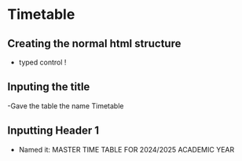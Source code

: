 # Timetable
## Creating the normal html structure
- typed control !
## Inputing the title  
-Gave the table the name Timetable
## Inputting Header 1
- Named it: MASTER TIME TABLE FOR 2024/2025 ACADEMIC YEAR 
